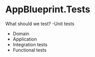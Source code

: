 # AppBlueprint.Tests

What should we test?
 -Unit tests
- Domain
- Application
- Integration tests
- Functional tests